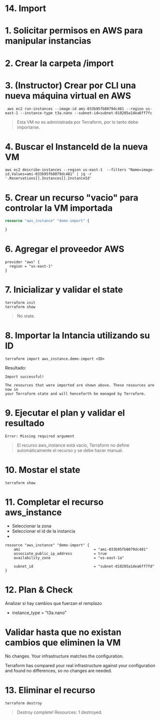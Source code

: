 # 14. Import <!-- omit in TOC -->

# 1. Solicitar permisos en AWS para manipular instancias
# 2. Crear la carpeta /import

# 3. (Instructor) Crear por CLI una nueva máquina virtual en AWS
```vim
 aws ec2 run-instances --image-id ami-033b95fb8079dc481 --region us-east-1 --instance-type t3a.nano --subnet-id=subnet-010205a1dea6ff7fc
```
> Esta VM no es administrada por Terraform, por lo tanto debe importarse.

# 4. Buscar el InstanceId de la nueva VM
```vim
aws ec2 describe-instances --region us-east-1  --filters "Name=image-id,Values=ami-033b95fb8079dc481" | jq -r '.Reservations[].Instances[].InstanceId'
```

# 5. Crear un recurso "vacio" para controlar la VM importada
```tf
resource "aws_instance" "demo-import" {

}
```

# 6. Agregar el proveedor AWS
```vim
provider "aws" {
  region = "us-east-1"
}
```

# 7. Inicializar y validar el state
```vim
terraform init
terraform show
```
> No state.

# 8. Importar la Intancia utilizando su ID
```vim
terraform import aws_instance.demo-import <ID>
```

Resultado:
```vim
Import successful!

The resources that were imported are shown above. These resources are now in
your Terraform state and will henceforth be managed by Terraform.
```

# 9. Ejecutar el plan y validar el resultado
```vim
Error: Missing required argument
```
> El recurso aws_instance está vacío, Terraform no define automáticamente el recurso y se debe hacer manual.

# 10. Mostar el state
```vim
terraform show
```

# 11. Completar el recurso aws_instance
- Seleccionar la zona
- Seleccionar el id de la instancia
-
```vim
resource "aws_instance" "demo-import" {
    ami                                  = "ami-033b95fb8079dc481"
    associate_public_ip_address          = true
    availability_zone                    = "us-east-1a"

    subnet_id                            = "subnet-010205a1dea6ff7fd"
}

```

# 12. Plan & Check
Analizar si hay cambios que fuerzan el remplazo

- instance_type                        = "t3a.nano"

# Validar hasta que no existan cambios que eliminen la VM
No changes. Your infrastructure matches the configuration.

Terraform has compared your real infrastructure against your configuration and found no differences, so no changes are needed.

# 13. Eliminar el recurso
```vim
terraform destroy
```
> Destroy complete! Resources: 1 destroyed.


